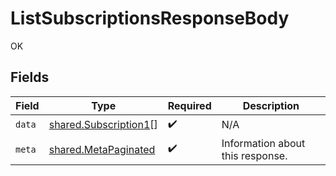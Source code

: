 # ListSubscriptionsResponseBody

OK


## Fields

| Field                                                                 | Type                                                                  | Required                                                              | Description                                                           |
| --------------------------------------------------------------------- | --------------------------------------------------------------------- | --------------------------------------------------------------------- | --------------------------------------------------------------------- |
| `data`                                                                | [shared.Subscription1](../../../sdk/models/shared/subscription1.md)[] | :heavy_check_mark:                                                    | N/A                                                                   |
| `meta`                                                                | [shared.MetaPaginated](../../../sdk/models/shared/metapaginated.md)   | :heavy_check_mark:                                                    | Information about this response.                                      |